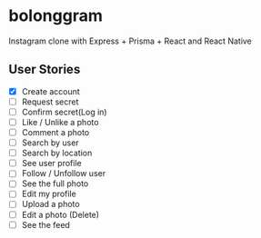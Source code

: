 # bolonggram

Instagram clone with Express + Prisma + React and React Native

## User Stories

- [x] Create account
- [ ] Request secret
- [ ] Confirm secret(Log in)
- [ ] Like / Unlike a photo
- [ ] Comment a photo
- [ ] Search by user
- [ ] Search by location
- [ ] See user profile
- [ ] Follow / Unfollow user
- [ ] See the full photo
- [ ] Edit my profile
- [ ] Upload a photo
- [ ] Edit a photo (Delete)
- [ ] See the feed
